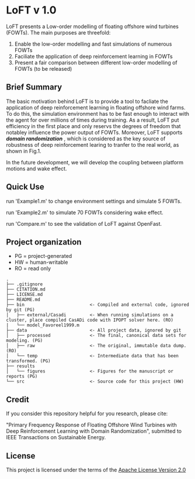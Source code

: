 # LoFT v 1.0

  LoFT presents a Low-order modelling of floating offshore wind turbines (FOWTs). The main purposes are threefold:
1. Enable the low-order modelling and fast simulations of numerous FOWTs
2. Faciliate the application of deep reinforcement learning in FOWTs
3. Present a fair comparison between different low-order modelling of FOWTs (to be released)


## Brief Summary
  The basic motivation behind LoFT is to provide a tool to facliate the application of deep reinforcement learning in floating offshore wind farms.  To do this, the simulation environment has to be fast enough to interact with the agent for over millions of times during training. As a result, LoFT put efficiency in the first place and only reservs the degrees of freedom that notabley influence the power output of FOWTs. Moreover, LoFT supports **_domain randomization_** , which is considered as the key source of robustness of deep reinforcement learing to tranfer to the real world, as shown in Fig.1. 
  
  In the future development, we will  develop the coupling between platform motions and wake effect.

## Quick Use
run 'Example1.m' to change environment settings and simulate 5 FOWTs.

run 'Example2.m' to simulate 70 FOWTs considering wake effect.

run 'Compare.m'  to see the validation of LoFT against OpenFast.

## Project organization
- PG = project-generated
- HW = human-writable
- RO = read only
```
.
├── .gitignore
├── CITATION.md
├── LICENSE.md
├── README.md
├── bin                         <- Compiled and external code, ignored by git (PG)
│   ├── external/Casadi         <- When running simulations on a cluster, place compiled CasADi code with IPOPT solver here. (RO)
|   └── model_Favoreel1999.m    
├── data                        <- All project data, ignored by git
│   ├── processed               <- The final, canonical data sets for modeling. (PG)
│   ├── raw                     <- The original, immutable data dump. (RO)
│   └── temp                    <- Intermediate data that has been transformed. (PG)
├── results         
│   └── figures                 <- Figures for the manuscript or reports (PG)
└── src                         <- Source code for this project (HW)

```
## Credit
If you consider this repository helpful for you research, please cite: 

"Primary Frequency Response of Floating Offshore Wind Turbines with Deep Reinforcement Learning with Domain Randomization", submitted to IEEE Transactions on Sustainable Energy.

## License
This project is licensed under the terms of the [Apache License Version 2.0](/LICENSE.md)
